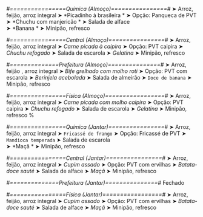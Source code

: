
*#================Química (Almoço)================#*
➤ Arroz, feijão, arroz integral
➤ *Picadinho à brasileira *
➤ Opção: Panqueca de PVT
➤ *Chuchu com manjericão *
➤ Salada de alface     
➤ *Banana *
➤ Minipão, refresco

*#================Central (Almoço)================#*
➤ Arroz, feijão, arroz integral
➤ *Carne picada à caipira*
➤ Opção: PVT caipira
➤ *Chuchu refogado*
➤ Salada de escarola
➤ *Gelatina*
➤ Minipão, refresco

*#==============Prefeitura (Almoço)===============#*
➤ Arroz, feijão , arroz integral
➤ *Bife grelhado com molho roti*
➤ Opção: PVT com escarola
➤ *Berinjela acebolada*
➤ Salada de almeirão
➤ `Doce de banana`
➤ Minipão, refresco

*#================Física (Almoço)=================#*
➤ Arroz, feijão, arroz integral
➤ *Carne picada com molho caipira*
➤ Opção: PVT caipira
➤ *Chuchu refogado*
➤ Salada de escarola
➤ *Gelatina*
➤ Minipão, refresco
%

*#================Química (Jantar)================#*
➤ Arroz, feijão, arroz integral
➤ `Fricassé de frango`
➤ Opção: Fricassé de PVT
➤ `Mandioca temperada`
➤ Salada de escarola    
➤ *Maçã  *
➤ Minipão, refresco

*#================Central (Jantar)================#*
➤ Arroz, feijão, arroz integral
➤ *Cupim assado*
➤ Opção: PVT com ervilhas
➤ *Batata-doce sauté*
➤ Salada de alface
➤ *Maçã*
➤ Minipão, refresco

*#==============Prefeitura (Jantar)===============#*
Fechado

*#================Física (Jantar)=================#*
➤ Arroz, feijão, arroz integral
➤ *Cupim assado*
➤ Opção: PVT com ervilhas
➤ *Batata-doce sauté*
➤ Salada de alface
➤ *Maçã*
➤ Minipão, refresco
